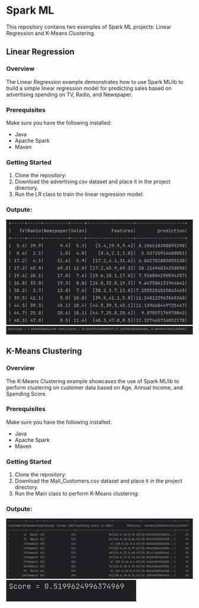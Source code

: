 # Spark ML 

This repository contains two examples of Spark ML projects: Linear Regression and K-Means Clustering.

## Linear Regression

### Overview
The Linear Regression example demonstrates how to use Spark MLlib to build a simple linear regression model for predicting sales based on advertising spending on TV, Radio, and Newspaper.

### Prerequisites

Make sure you have the following installed:

- Java
- Apache Spark
- Maven 

### Getting Started

1. Clone the repository:
2. Download the advertising.csv dataset and place it in the project directory.
3. Run the LR class to train the linear regression model:
### Outpute:
<img src="captures/img_2.png">
<br>
<img src="captures/img_3.png">

<br>

## K-Means Clustering

### Overview
The K-Means Clustering example showcases the use of Spark MLlib to perform clustering on customer data based on Age, Annual Income, and Spending Score.

### Prerequisites
Make sure you have the following installed:

- Java
- Apache Spark
- Maven 
### Getting Started
1. Clone the repository:
2. Download the Mall_Customers.csv dataset and place it in the project directory.
3. Run the Main class to perform K-Means clustering:

### Outpute:
<img src="captures/img.png">
<br>
<img src="captures/img_1.png">